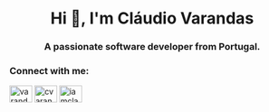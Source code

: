 <h1 align="center">Hi 👋, I'm Cláudio Varandas</h1>
<h3 align="center">A passionate software developer from Portugal.</h3>

<h3 align="left">Connect with me:</h3>
<p align="left">
<a href="https://twitter.com/varandasclaudio" target="blank"><img align="center" src="https://cdn.jsdelivr.net/npm/simple-icons@3.0.1/icons/twitter.svg" alt="varandasclaudio" height="30" width="40" /></a>
<a href="https://linkedin.com/in/cvarandas" target="blank"><img align="center" src="https://cdn.jsdelivr.net/npm/simple-icons@3.0.1/icons/linkedin.svg" alt="cvarandas" height="30" width="40" /></a>
<a href="https://instagram.com/iamclaudiovarandas" target="blank"><img align="center" src="https://cdn.jsdelivr.net/npm/simple-icons@3.0.1/icons/instagram.svg" alt="iamclaudiovarandas" height="30" width="40" /></a>
</p>
